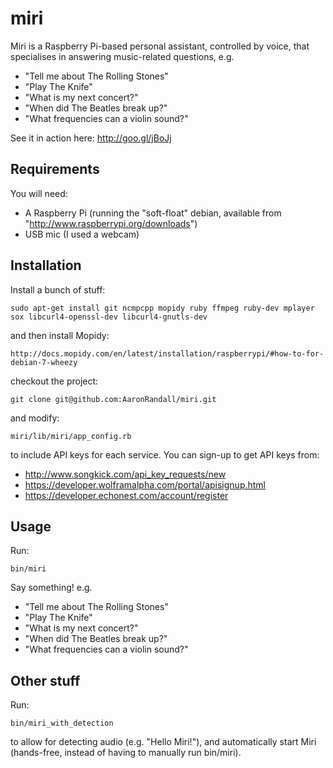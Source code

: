 miri
====

Miri is a Raspberry Pi-based personal assistant, controlled by voice, that specialises in answering music-related questions, e.g.

* "Tell me about The Rolling Stones"
* "Play The Knife"
* "What is my next concert?"
* "When did The Beatles break up?"
* "What frequencies can a violin sound?"

See it in action here: http://goo.gl/jBoJj

## Requirements

You will need:

* A Raspberry Pi (running the "soft-float" debian, available from "http://www.raspberrypi.org/downloads")
* USB mic (I used a webcam)

## Installation

Install a bunch of stuff:

    sudo apt-get install git ncmpcpp mopidy ruby ffmpeg ruby-dev mplayer sox libcurl4-openssl-dev libcurl4-gnutls-dev

and then install Mopidy:

    http://docs.mopidy.com/en/latest/installation/raspberrypi/#how-to-for-debian-7-wheezy

checkout the project:

    git clone git@github.com:AaronRandall/miri.git

and modify:

    miri/lib/miri/app_config.rb

to include API keys for each service.  You can sign-up to get API keys from:

* http://www.songkick.com/api_key_requests/new
* https://developer.wolframalpha.com/portal/apisignup.html
* https://developer.echonest.com/account/register

## Usage

Run:

    bin/miri

Say something! e.g.

* "Tell me about The Rolling Stones"
* "Play The Knife"
* "What is my next concert?"
* "When did The Beatles break up?"
* "What frequencies can a violin sound?"

## Other stuff

Run:

    bin/miri_with_detection

to allow for detecting audio (e.g. "Hello Miri!"), and automatically start Miri (hands-free, instead of having to manually run bin/miri).
